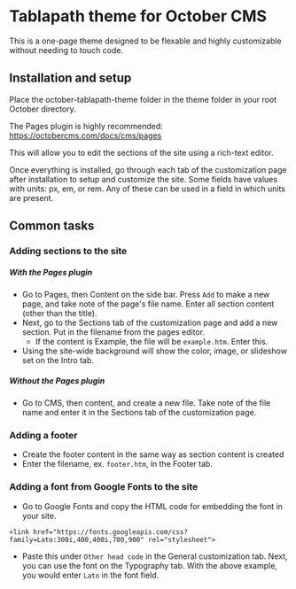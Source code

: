 # Tablapath theme for October CMS
This is a one-page theme designed to be flexable and highly customizable without needing to touch code.

## Installation and setup
Place the october-tablapath-theme folder in the theme folder in your root October directory.

The Pages plugin is highly recommended:
https://octobercms.com/docs/cms/pages

This will allow you to edit the sections of the site using a rich-text editor.

Once everything is installed, go through each tab of the customization page after installation to setup and customize the site.
Some fields have values with units: px, em, or rem. Any of these can be used in a field in which units are present.

## Common tasks
### Adding sections to the site
##### With the Pages plugin
- Go to Pages, then Content on the side bar. Press `Add` to make a new page, and take note of the page's file name. Enter all section content (other than the title).
- Next, go to the Sections tab of the customization page and add a new section. Put in the filename from the pages editor.
    - If the content is Example, the file will be `example.htm`. Enter this.
- Using the site-wide background will show the color, image, or slideshow set on the Intro tab.

##### Without the Pages plugin
- Go to CMS, then content, and create a new file. Take note of the file name and enter it in the Sections tab of the customization page.

### Adding a footer
- Create the footer content in the same way as section content is created
- Enter the filename, ex. `footer.htm`, in the Footer tab. 

### Adding a font from Google Fonts to the site
- Go to Google Fonts and copy the HTML code for embedding the font in your site.
```
<link href="https://fonts.googleapis.com/css?family=Lato:300i,400,400i,700,900" rel="stylesheet">
```
- Paste this under `Other head code` in the General customization tab. Next, you can use the font on the Typography tab. With the above example, you would enter `Lato` in the font field.
